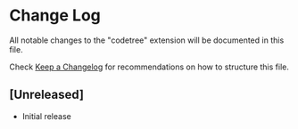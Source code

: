 # Change Log

All notable changes to the "codetree" extension will be documented in this file.

Check [Keep a Changelog](http://keepachangelog.com/) for recommendations on how to structure this file.

## [Unreleased]

- Initial release